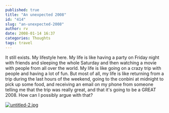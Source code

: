 ```yaml
---
published: true
title: "An unexpected 2008"
id: "414"
slug: "an-unexpected-2008"
author: rv
date: 2008-01-14 16:37
categories: Thoughts
tags: travel
---
```

It still exists. My lifestyle here. My life is like having a party on Friday night with friends and sleeping the whole Saturday and then watching a movie with people from all over the world. My life is like going on a crazy trip with people and having a lot of fun. But most of all, my life is like returning from a trip during the last hours of the weekend, going to the conbini at midnight to pick up some food, and receiving an email on my phone from someone telling me that the trip was really great, and that it's going to be a GREAT 2008. How can I possibly argue with that?

<a href="https://s3.amazonaws.com/cfwblog/uploads/2008/01/untitled-2.jpg" title="untitled-2.jpg"><img src="https://s3.amazonaws.com/cfwblog/uploads/2008/01/untitled-2.jpg" alt="untitled-2.jpg" /></a>